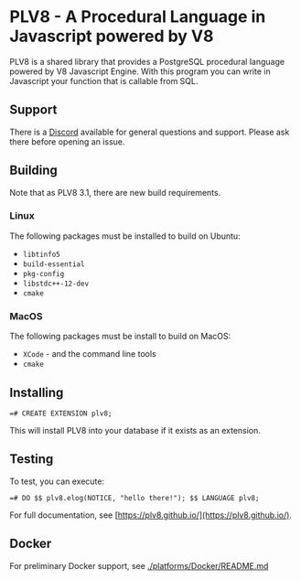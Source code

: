 # PLV8 - A Procedural Language in Javascript powered by V8

PLV8 is a shared library that provides a PostgreSQL procedural language powered
by V8 Javascript Engine. With this program you can write in Javascript your
function that is callable from SQL.

## Support

There is a [Discord](https://discord.gg/5fJN52Se) available for general questions and support. Please
ask there before opening an issue.

## Building

Note that as PLV8 3.1, there are new build requirements.

### Linux

The following packages must be installed to build on Ubuntu:

- `libtinfo5`
- `build-essential`
- `pkg-config`
- `libstdc++-12-dev`
- `cmake`

### MacOS

The following packages must be install to build on MacOS:

- `XCode` - and the command line tools
- `cmake`

## Installing

    =# CREATE EXTENSION plv8;

This will install PLV8 into your database if it exists as an extension.

## Testing

To test, you can execute:

    =# DO $$ plv8.elog(NOTICE, "hello there!"); $$ LANGUAGE plv8;

For full documentation, see [https://plv8.github.io/](https://plv8.github.io/).

## Docker

For preliminary Docker support, see [./platforms/Docker/README.md](./platforms/Docker/README.md)
